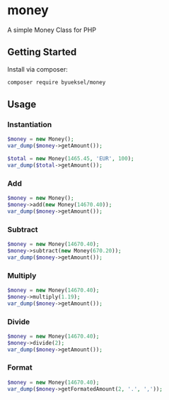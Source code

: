 # money
A simple Money Class for PHP

## Getting Started

Install via composer:

```bash
composer require byueksel/money
```

## Usage

### Instantiation

```php
$money = new Money();
var_dump($money->getAmount());

$total = new Money(1465.45, 'EUR', 100);
var_dump($total->getAmount());
```

### Add
```php
$money = new Money();
$money->add(new Money(14670.40));
var_dump($money->getAmount());
```

### Subtract
```php
$money = new Money(14670.40);
$money->subtract(new Money(670.20));
var_dump($money->getAmount());
```

### Multiply
```php
$money = new Money(14670.40);
$money->multiply(1.19);
var_dump($money->getAmount());
```

### Divide
```php
$money = new Money(14670.40);
$money->divide(2);
var_dump($money->getAmount());
```

### Format
```php
$money = new Money(14670.40);
var_dump($money->getFormatedAmount(2, '.', ','));
```
